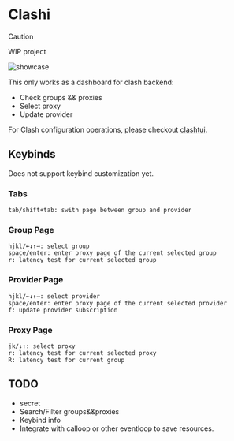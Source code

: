 # Clashi

> [!CAUTION]
> WIP project

![showcase](https://github.com/user-attachments/assets/ec04356a-c0e1-4264-b1c8-40bb574e3883)

This only works as a dashboard for clash backend:

- Check groups && proxies
- Select proxy
- Update provider

For Clash configuration operations, please checkout [clashtui](https://github.com/JohanChane/clashtui).

## Keybinds

Does not support keybind customization yet.

### Tabs

```
tab/shift+tab: swith page between group and provider
```

### Group Page

```
hjkl/←↓↑→: select group
space/enter: enter proxy page of the current selected group
r: latency test for current selected group
```

### Provider Page

```
hjkl/←↓↑→: select provider
space/enter: enter proxy page of the current selected provider
f: update provider subscription
```

### Proxy Page

```
jk/↓↑: select proxy
r: latency test for current selected proxy
R: latency test for current group
```

## TODO

- secret
- Search/Filter groups&&proxies
- Keybind info
- Integrate with calloop or other eventloop to save resources.
